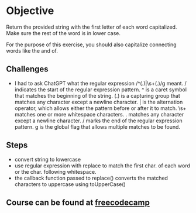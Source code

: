 # Objective
Return the provided string with the first letter of each word capitalized. Make sure the rest of the word is in lower case.

For the purpose of this exercise, you should also capitalize connecting words like the and of.

## Challenges
- I had to ask ChatGPT what the regular expression /^(.)|\s+(.)/g meant.
/ indicates the start of the regular expression pattern.
^ is a caret symbol that matches the beginning of the string.
(.) is a capturing group that matches any character except a newline character.
| is the alternation operator, which allows either the pattern before or after it to match.
\s+ matches one or more whitespace characters.
. matches any character except a newline character.
/ marks the end of the regular expression pattern.
g is the global flag that allows multiple matches to be found.
## Steps
- convert string to lowercase
- use regular expression with replace to match the first char. of each word or the char. following  whitespace. 
- the callback function passed to replace() converts the matched characters to uppercase using toUpperCase()

## Course can be found at [freecodecamp](https://www.freecodecamp.org/learn/javascript-algorithms-and-data-structures/basic-algorithm-scripting/title-case-a-sentence)
